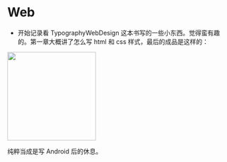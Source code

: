 # Web
- 开始记录看 TypographyWebDesign 这本书写的一些小东西。觉得蛮有趣的。第一章大概讲了怎么写 html 和 css 样式，最后的成品是这样的：

<img src="http://ww3.sinaimg.cn/large/9fbe0bc0jw1f2qr94jz2rj21kw10f0wj.jpg" width="200">

纯粹当成是写 Android 后的休息。


